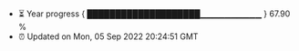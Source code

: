 - ⏳ Year progress { ████████████████████▁▁▁▁▁▁▁▁▁▁ } 67.90 %
- ⏰ Updated on Mon, 05 Sep 2022 20:24:51 GMT

